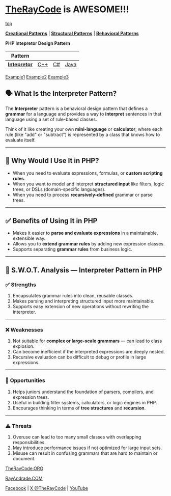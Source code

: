 # [TheRayCode](../../../README.md) is AWESOME!!!

[top](../README.md)

**[Creational Patterns](../../Creational/README.md)** | **[Structural Patterns](../../Structural/README.md)** | **[Behavioral Patterns](../README.md)**

**PHP Intepretor Design Pattern**

|Pattern|   |   |   |
|---|---|---|---|
| [**Intepretor**](README.md) | [C++](../../../CPP/Behavioral/Intepretor/README.md) | [C#](../../../Csharp/Behavioral/Intepretor/README.md) | [Java](../../../Java/Behavioral/Intepretor/README.md) |

[Example1](Example1/README.md) [Example2](Example2/README.md) [Example3](Example3/README.md)


## 🗣️ What Is the Interpreter Pattern?

The **Interpreter** pattern is a behavioral design pattern that defines a **grammar** for a language and provides a way to **interpret** sentences in that language using a set of rule-based classes.

Think of it like creating your own **mini-language** or **calculator**, where each rule (like "add" or "subtract") is represented by a class that knows how to evaluate itself.

---

## 🤔 Why Would I Use It in PHP?

* When you need to evaluate expressions, formulas, or **custom scripting rules**.
* When you want to model and interpret **structured input** like filters, logic trees, or DSLs (domain-specific languages).
* When you need to process **recursively-defined** grammar or parse trees.

---

## ✅ Benefits of Using It in PHP

* Makes it easier to **parse and evaluate expressions** in a maintainable, extensible way.
* Allows you to **extend grammar rules** by adding new expression classes.
* Supports separating **grammar rules** from business logic.

---

## 🧠 S.W\.O.T. Analysis — Interpreter Pattern in PHP

### ✅ **Strengths**

1. Encapsulates grammar rules into clean, reusable classes.
2. Makes parsing and interpreting structured input more maintainable.
3. Supports easy extension of new operations without rewriting the interpreter.

---

### ❌ **Weaknesses**

1. Not suitable for **complex or large-scale grammars** — can lead to class explosion.
2. Can become inefficient if the interpreted expressions are deeply nested.
3. Recursive evaluation can be difficult to debug or profile in large expressions.

---

### 🌱 **Opportunities**

1. Helps juniors understand the foundation of parsers, compilers, and expression trees.
2. Useful in building filter systems, calculators, or logic engines in PHP.
3. Encourages thinking in terms of **tree structures** and **recursion**.

---

### ⚠️ **Threats**

1. Overuse can lead to too many small classes with overlapping responsibilities.
2. May introduce performance issues if not optimized for large input sets.
3. Misuse can result in confusing grammars that are hard to maintain or document.


[TheRayCode.ORG](https://www.TheRayCode.org)

[RayAndrade.COM](https://www.RayAndrade.com)

[Facebook](https://www.facebook.com/TheRayCode/) | [X @TheRayCode](https://www.x.com/TheRayCode/) | [YouTube](https://www.youtube.com/TheRayCode/)
